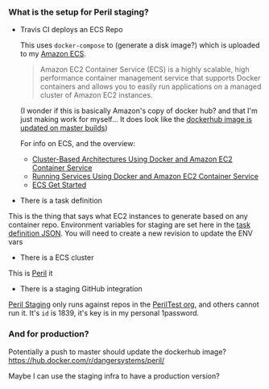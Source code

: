 ### What is the setup for Peril staging?

* Travis CI deploys an ECS Repo

  This uses `docker-compose` to (generate a disk image?) which is uploaded to my [Amazon ECS](https://us-west-2.console.aws.amazon.com/ecs/home?region=us-west-2#/repositories).

  > Amazon EC2 Container Service (ECS) is a highly scalable, high performance container management service that supports Docker containers and allows you to easily run applications on a managed cluster of Amazon EC2 instances.

  (I wonder if this is basically Amazon's copy of docker hub? and that I'm just making work for myself... It does look like the [dockerhub image is updated on master builds](https://hub.docker.com/r/dangersystems/peril/))

  For info on ECS, and the overview:

  * [Cluster-Based Architectures Using Docker and Amazon EC2 Container Service](https://medium.com/aws-activate-startup-blog/cluster-based-architectures-using-docker-and-amazon-ec2-container-service-f74fa86254bf#.r112qydr6)
  * [Running Services Using Docker and Amazon EC2 Container Service](https://medium.com/aws-activate-startup-blog/running-services-using-docker-and-amazon-ec2-container-service-bde16b099cb9#.akhqjhbjw)
  * [ECS Get Started](http://docs.aws.amazon.com/AmazonECS/latest/developerguide/ECS_GetStarted.html)


* There is a task definition

This is the thing that says what EC2 instances to generate based on any container repo. Environment variables for staging are set here in the [task definition JSON](http://docs.aws.amazon.com/AmazonECS/latest/developerguide/task_definition_parameters.html#container_definition_environment). You will need to create a new revision to update the ENV vars


* There is a ECS cluster

This is [Peril](https://us-west-2.console.aws.amazon.com/ecs/home?region=us-west-2#/clusters/peril-staging/services/Peril/tasks) it 


* There is a staging GitHub integration

 [Peril Staging](https://github.com/organizations/PerilTest/settings/integrations/peril-staging) only runs against repos in the [PerilTest org](https://github.com/PerilTest), and others cannot run it. It's `id` is 1839, it's key is in my personal 1password.





### And for production?

Potentially a push to master should update the dockerhub image? https://hub.docker.com/r/dangersystems/peril/

Maybe I can use the staging infra to have a production version? 
